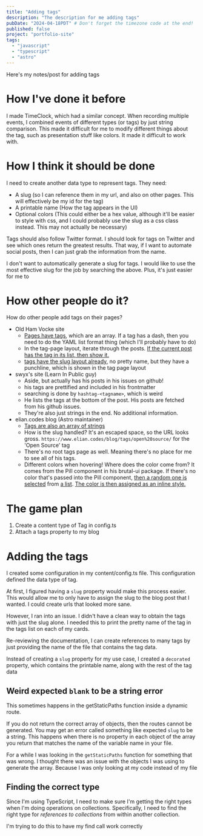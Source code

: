 ```yaml
---
title: "Adding tags"
description: "The description for me adding tags"
pubDate: "2024-04-18PDT" # Don't forget the timezone code at the end!
published: false
project: "portfolio-site"
tags:
  - "javascript"
  - "typescript"
  - "astro"
---
```


Here's my notes/post for adding tags

# How I've done it before

I made TimeClock, which had a similar concept. When recording multiple events, I combined events of different types (or tags) by just string comparison. This made it difficult for me to modify different things about the tag, such as presentation stuff like colors. It made it difficult to work with.

# How I think it should be done

I need to create another data type to represent tags. They need:

- A slug (so I can reference them in my url, and also on other pages. This will effectively be my id for the tag)
- A printable name (How the tag appears in the UI)
- Optional colors (This could either be a hex value, although it'll be easier to style with css, and I could probably use the slug as a css class instead. This may not actually be necessary)

Tags should also follow Twitter format. I should look for tags on Twitter and see which ones return the greatest results. That way, if I want to automate social posts, then I can just grab the information from the name.

I don't want to automatically generate a slug for tags. I would like to use the most effective slug for the job by searching the above. Plus, it's just easier for me to

# How other people do it?

How do other people add tags on their pages?

- Old Ham Vocke site
  - [Pages have tags](https://github.com/hamvocke/hamvocke.github.io/blob/c5def81486d2c4dcb091024cad10eaa23f7ac714/_posts/2020-02-02-distraction-free-writing.md?plain=1#L5), which are an array. If a tag has a dash, then you need to do the YAML list format thing (which I'll probably have to do)
  - In the tag-page layout, iterate through the posts. [If the current post has the tag in its list, then show it.](https://github.com/hamvocke/hamvocke.github.io/blob/c5def81486d2c4dcb091024cad10eaa23f7ac714/_layouts/tag-page.html#L12)
  - [tags have the slug layout already](https://github.com/hamvocke/hamvocke.github.io/blob/main/tags/command-line.html#L3), no pretty name, but they have a punchline, which is shown in the tag page layout
- swyx's site (Learn In Public guy)
  - Aside, but actually has his posts in his issues on github!
  - his tags are prettified and included in his frontmatter
  - searching is done by `hashtag-<tagname>`, which is weird
  - He lists the tags at the bottom of the post. His posts are fetched from his github issues.
  - They're also just strings in the end. No additional information.
- elian.codes blog (Astro maintainer)
  - [Tags are also an array of strings](https://github.com/ElianCodes/ElianCodes-frontend/blob/880308f638ba325c5663f006729d07cf0dbb7cc3/src/content/config.ts#L8)
  - How is the slug handled? It's an escaped space, so the URL looks gross. `https://www.elian.codes/blog/tags/open%20source/` for the 'Open Source' tag
  - There's no root tags page as well. Meaning there's no place for me to see all of his tags.
  - Different colors when hovering! Where does the color come from? It comes from the Pill component in his brutal-ui package. If there's no color that's passed into the Pill component, [then a random one is selected](https://github.com/ElianCodes/brutal-ui/blob/60ec17de404ce77a73553707ced16be7852a8cc7/src/components/Pill.astro#L7-L10) from [a list](https://github.com/ElianCodes/brutal-ui/blob/60ec17de404ce77a73553707ced16be7852a8cc7/src/config/colors.json). [The color is then assigned as an inline style.](https://github.com/ElianCodes/brutal-ui/blob/60ec17de404ce77a73553707ced16be7852a8cc7/src/components/Pill.astro#L31)

# The game plan

1. Create a content type of Tag in config.ts
2. Attach a tags property to my blog

# Adding the tags

I created some configuration in my content/config.ts file. This configuration defined the data type of tag.

At first, I figured having a `slug` property would make this process easier. This would allow me to only have to assign the slug to the blog post that I wanted. I could create urls that looked more sane.

However, I ran into an issue. I didn't have a clean way to obtain the tags with just the slug alone. I needed this to print the pretty name of the tag in the tags list on each of my cards.

Re-reviewing the documentation, I can create references to many tags by just providing the name of the file that contains the tag data.

Instead of creating a `slug` property for my use case, I created a `decorated` property, which contains the printable name, along with the rest of the tag data

## Weird expected `blank` to be a string error

This sometimes happens in the getStaticPaths function inside a dynamic route.

If you do not return the correct array of objects, then the routes cannot be generated. You may get an error called something like expected `slug` to be a string. This happens when there is no property in each object of the array you return that matches the name of the variable name in your file.

For a while I was looking in the `getStaticPaths` function for something that was wrong. I thought there was an issue with the objects I was using to generate the array. Because I was only looking at my code instead of my file

## Finding the correct type

Since I'm using TypeScript, I need to make sure I'm getting the right types when I'm doing operations on collections. Specifically, I need to find the right type for _references to collections_ from within another collection.

I'm trying to do this to have my find call work correctly
